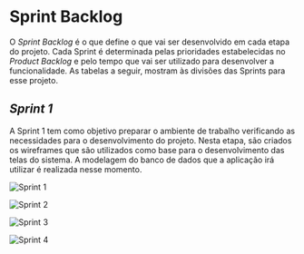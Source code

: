 # Sprint Backlog

O _Sprint Backlog_ é o que define o que vai ser desenvolvido em cada etapa do projeto. Cada Sprint é determinada pelas prioridades estabelecidas no _Product Backlog_ e pelo tempo que vai ser utilizado para desenvolver a funcionalidade. 
As tabelas a seguir, mostram às divisões das Sprints para esse projeto.

## _Sprint 1_

A Sprint 1 tem como objetivo preparar o ambiente de trabalho verificando as necessidades para o desenvolvimento do projeto. Nesta etapa, são criados os wireframes que são utilizados como base para o desenvolvimento das telas do sistema. A modelagem do banco de dados que a aplicação irá utilizar é realizada nesse momento. 

![Sprint 1](https://user-images.githubusercontent.com/11911334/58716751-18777a00-83a0-11e9-8a82-e990276570a1.png)

![Sprint 2](https://user-images.githubusercontent.com/11911334/58716776-2af1b380-83a0-11e9-996a-1024a081e25c.png)

![Sprint 3](https://user-images.githubusercontent.com/11911334/58716833-46f55500-83a0-11e9-96ba-966ec918ee23.png)

![Sprint 4](https://user-images.githubusercontent.com/11911334/58716858-54124400-83a0-11e9-9585-ed59d267c101.png)
